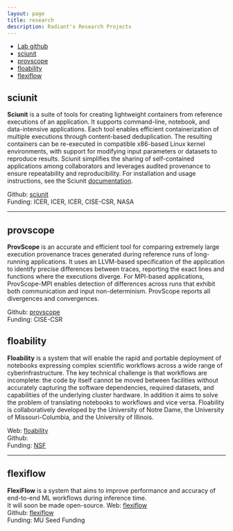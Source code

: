 ```yaml
---
layout: page
title: research
description: Radiant's Research Projects 
---
```


<div class="navbar">
    <div class="navbar-inner">
        <ul class="nav">
            <li><a href="https://github.com/radiant-systems-lab/">Lab github</a></li>
            <li><a href="#sciunit">sciunit</a></li>
            <li><a href="#provscope">provscope</a></li>
            <li><a href="#floability">floability</a></li>
            <li><a href="#flexiflow">flexiflow</a></li>
        </ul>
    </div>
</div>



## sciunit


**Sciunit** is a suite of tools for creating lightweight containers from reference executions of an application. It supports command-line, notebook, and data-intensive applications. Each tool enables efficient containerization of multiple executions through content-based deduplication. The resulting containers can be re-executed in compatible x86-based Linux kernel environments, with support for modifying input parameters or datasets to reproduce results. Sciunit simplifies the sharing of self-contained applications among collaborators and leverages audited provenance to ensure repeatability and reproducibility. For installation and usage instructions, see the Sciunit [documentation](<https://github.com/depaul-dice/sciunit/wiki>).

<!--For latest research papers and publications on this project, visit `here <https://dice.cs.depaul.edu/publications>`_.-->

Github: <a href="https://sciunit.github.io/">sciunit</a> <br>
Funding: ICER, ICER, ICER, CISE-CSR, NASA 

------------
## provscope

**ProvScope** is an accurate and efficient tool for comparing extremely large execution provenance traces generated during reference runs of long-running applications. It uses an LLVM-based specification of the application to identify precise differences between traces, reporting the exact lines and functions where the executions diverge. For MPI-based applications, ProvScope-MPI enables detection of differences across runs that exhibit both communication and input non-determinism. ProvScope reports all divergences and convergences. 

Github: <a href="https://sciunit.github.io/">provscope</a> <br> 
Funding: CISE-CSR


## floability

**Floability** is a system that will enable the rapid and portable deployment of notebooks expressing complex scientific workflows across a wide range of cyberinfrastructure. The key technical challenge is that workflows are incomplete: the code by itself cannot be moved between facilities without accurately capturing the software dependencies, required datasets, and capabilities of the underlying cluster hardware. In addition it aims to solve the problem of translating notebooks to workflows and vice versa. Floability is collaboratively developed by the University of Notre Dame, the University of Missouri-Columbia, and the University of Illinois.

Web: <a href="https://floability.github.io">floability</a> <br>
Github: <br>
Funding: <a href="">NSF</a>  

-------------
## flexiflow

**FlexiFlow** is a system that aims to improve performance and accuracy of end-to-end ML workflows during inference time. 	
It will soon be made open-source. 
Web: <a href="/softwares/flexiflow/">flexiflow</a> <br>
Github: <a href="https://github.com/radiant-systems-lab/flexiflow">flexiflow</a> <br>
Funding: MU Seed Funding
